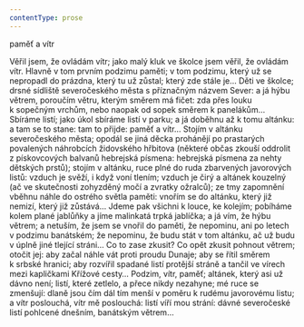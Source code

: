 ```yaml
---
contentType: prose
---
```


<section>

paměť a vítr

Věřil jsem, že ovládám vítr; jako malý kluk ve školce jsem věřil, že ovládám vítr. Hlavně v tom prvním podzimu paměti; v tom podzimu, který už se nepropadl do prázdna, který tu už zůstal; který zde stále je… Děti ve školce; drsné sídliště severočeského města s příznačným názvem Sever: a já hýbu větrem, poroučím větru, kterým směrem má fičet: zda přes louku k sopečným vrchům, nebo naopak od sopek směrem k panelákům… Sbíráme listí; jako úkol sbíráme listí v parku; a já doběhnu až k tomu altánku: a tam se to stane: tam to přijde: paměť a vítr… Stojím v altánku severočeského města; opodál se jiná děcka prohánějí po prastarých povalených náhrobcích židovského hřbitova (některé občas zkouší oddrolit z pískovcových balvanů hebrejská písmena: hebrejská písmena za nehty dětských prstů); stojím v altánku, ruce plné do ruda zbarvených javorových listů: vzduch je svěží, i když voní tlením; vzduch je čirý a altánek kouzelný (ač ve skutečnosti zohyzděný močí a zvratky ožralců); ze tmy zapomnění vběhnu náhle do ostrého světla paměti: vnořím se do altánku, který již nemizí, který již zůstává… Jdeme pak všichni k louce, ke kolejím; pobíháme kolem plané jablůňky a jíme malinkatá trpká jablíčka; a já vím, že hýbu větrem; a netuším, že jsem se vnořil do paměti, že nepominu, ani po letech v podzimu banátském; že nepominu, že budu stát v tom altánku, ač už budu v úplně jiné tlející stráni… Co to zase zkusit? Co opět zkusit pohnout větrem; otočit jej: aby začal náhle vát proti proudu Dunaje; aby se řítil směrem k srbské hranici; aby rozvířil spadané listí protější stráně a tančil ve vírech mezi kapličkami Křížové cesty… Podzim, vítr, paměť; altánek, který asi už dávno není; listí, které zetlelo, a přece nikdy nezahyne; mé ruce se zmenšují: dlaně jsou čím dál tím menší v poměru k rudému javorovému listu; a vítr poslouchá, vítr mě poslouchá: listí víří mou strání: dávné severočeské listí pohlcené dnešním, banátským větrem…

</section>
